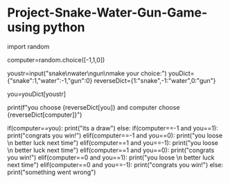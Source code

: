 # Project-Snake-Water-Gun-Game-using python
import random

computer=random.choice([-1,1,0])

youstr=input("snake\nwater\ngun\nmake your choice:")
youDict={"snake":1,"water":-1,"gun":0}
reverseDict={1:"snake",-1:"water",0:"gun"}

you=youDict[youstr]

print(f"you choose {reverseDict[you]} and computer choose {reverseDict[computer]}")

if(computer==you):
    print("its a draw")
else:
    if(computer==-1 and you==1):
        print("congrats you win!")
    elif(computer==-1 and you==0):
        print("you loose \n better luck next time")
    elif(computer==1 and you==-1):
        print("you loose \n better luck next time")
    elif(computer==1 and you==0):
        print("congrats you win!")
    elif(computer==0 and you==1):
        print("you loose \n better luck next time")
    elif(computer==0 and you==-1):
        print("congrats you win!") 
    else:
        print("something went wrong")
        
         
